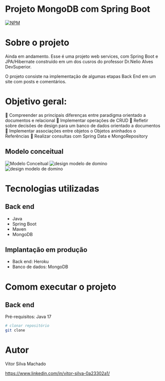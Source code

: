 # Projeto MongoDB com Spring Boot
[![NPM](https://img.shields.io/npm/l/react)](https://github.com/BotRajj/workshop-springboot-mongodb/blob/main/LICENSE) 

# Sobre o projeto

Ainda em andamento. Esse é uma projeto web services, com Spring Boot e JPA/Hibernate construído em um dos cusros do professor Dr.Nelio Alves DevSuperior.

O projeto consiste na implementação de algumas etapas Back End em um site com posts e comentários.

# Objetivo geral:
   Compreender as principais diferenças entre paradigma orientado a documentos e relacional
   Implementar operações de CRUD
   Refletir sobre decisões de design para um banco de dados orientado a documentos
   Implementar associações entre objetos
    o Objetos aninhados
    o Referências
   Realizar consultas com Spring Data e MongoRepository

## Modelo conceitual
![Modelo Conceitual](https://github.com/BotRajj/assets/blob/main/wk-sb-mg-nelio/design%20modelo%20de%20domino%20wksbmg%202.jpeg)
![design modelo de domino](https://github.com/BotRajj/assets/blob/main/wk-sb-mg-nelio/design%20modelo%20de%20domino%20wksbmg.jpeg)
![design modelo de domino](https://github.com/BotRajj/assets/blob/main/wk-sb-mg-nelio/modelo%20conceitual%20wksbmg.jpeg)

# Tecnologias utilizadas
## Back end
- Java
- Spring Boot
- Maven
- MongoDB

## Implantação em produção
- Back end: Heroku
- Banco de dados: MongoDB

# Comom executar o projeto
## Back end
Pré-requisitos: Java 17

```bash
# clonar repositório
git clone
```

# Autor

Vitor Silva Machado

https://www.linkedin.com/in/vitor-silva-0a23302a1/ 
